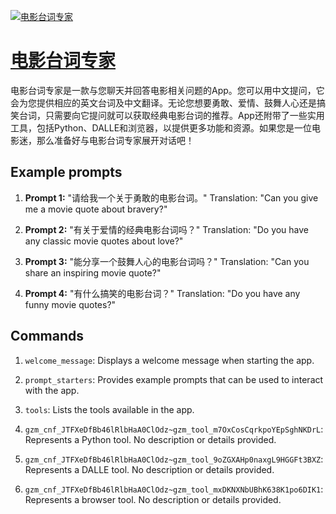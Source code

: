 [![电影台词专家](null)](https://chat.openai.com/g/g-sjxoIr6AL-dian-ying-tai-ci-zhuan-jia)

# [电影台词专家](https://chat.openai.com/g/g-sjxoIr6AL-dian-ying-tai-ci-zhuan-jia)

电影台词专家是一款与您聊天并回答电影相关问题的App。您可以用中文提问，它会为您提供相应的英文台词及中文翻译。无论您想要勇敢、爱情、鼓舞人心还是搞笑台词，只需要向它提问就可以获取经典电影台词的推荐。App还附带了一些实用工具，包括Python、DALLE和浏览器，以提供更多功能和资源。如果您是一位电影迷，那么准备好与电影台词专家展开对话吧！

## Example prompts

1. **Prompt 1:** "请给我一个关于勇敢的电影台词。"
Translation: "Can you give me a movie quote about bravery?"

2. **Prompt 2:** "有关于爱情的经典电影台词吗？"
Translation: "Do you have any classic movie quotes about love?"

3. **Prompt 3:** "能分享一个鼓舞人心的电影台词吗？"
Translation: "Can you share an inspiring movie quote?"

4. **Prompt 4:** "有什么搞笑的电影台词？"
Translation: "Do you have any funny movie quotes?"

## Commands

1. `welcome_message`: Displays a welcome message when starting the app.

2. `prompt_starters`: Provides example prompts that can be used to interact with the app.

3. `tools`: Lists the tools available in the app.

4. `gzm_cnf_JTFXeDfBb46lRlbHaA0ClOdz~gzm_tool_m7OxCosCqrkpoYEpSghNKDrL`: Represents a Python tool. No description or details provided.

5. `gzm_cnf_JTFXeDfBb46lRlbHaA0ClOdz~gzm_tool_9oZGXAHp0naxgL9HGGFt3BXZ`: Represents a DALLE tool. No description or details provided.

6. `gzm_cnf_JTFXeDfBb46lRlbHaA0ClOdz~gzm_tool_mxDKNXNbUBhK638K1po6DIK1`: Represents a browser tool. No description or details provided.
